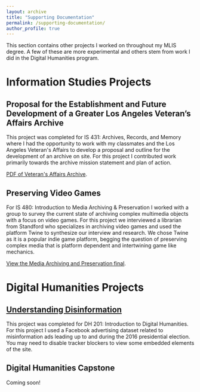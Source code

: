 ```yaml
---
layout: archive
title: "Supporting Documentation"
permalink: /supporting-documentation/
author_profile: true
---
```


This section contains other projects I worked on throughout my MLIS degree. A few of these are more experimental and others stem from work I did in the Digital Humanities program.

Information Studies Projects
======

Proposal for the Establishment and Future Development of a Greater Los Angeles Veteran’s Affairs Archive
------
This project was completed for IS 431: Archives, Records, and Memory where I had the opportunity to work with my classmates and the Los Angeles Veteran's Affairs to develop a proposal and outline for the development of an archive on site. For this project I contributed work primarily towards the archive mission statement and plan of action.

[PDF of Veteran's Affairs Archive](/files/VeteransAffairsArchive.pdf).

Preserving Video Games
------
For IS 480: Introduction to Media Archiving & Preservation I worked with a group to survey the current state of archiving complex multimedia objects with a focus on video games. For this project we interviewed a librarian from Standford who specializes in archiving video games and used the platform Twine to synthesize our interview and research. We chose Twine as it is a popular indie game platform, begging the question of preserving complex media that is platform dependent and intertwining game like mechanics.

[View the Media Archiving and Preservation final](https://nschwiet.itch.io/media-archiving-and-preservation-final).


Digital Humanities Projects
======

[Understanding Disinformation](/dh201.html)
------
This project was completed for DH 201: Introduction to Digital Humanities. For this project I used a Facebook advertising dataset related to misinformation ads leading up to and during the 2016 presidential election. You may need to disable tracker blockers to view some embedded elements of the site.


Digital Humanities Capstone
------

Coming soon!

